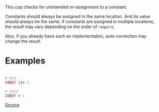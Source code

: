 
This cop checks for unintended or-assignment to a constant.

Constants should always be assigned in the same location. And its value
should always be the same. If constants are assigned in multiple
locations, the result may vary depending on the order of `require`.

Also, if you already have such an implementation, auto-correction may
change the result.

# Examples

```ruby

# bad
CONST ||= 1

# good
CONST = 1
```

[Source](http://www.rubydoc.info/gems/rubocop/RuboCop/Cop/Lint/OrAssignmentToConstant)